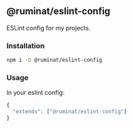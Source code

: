 ## @ruminat/eslint-config

ESLint config for my projects.

### Installation

```bash
npm i -D @ruminat/eslint-config
```

### Usage

In your eslint config:

```javascript
{
  "extends": ["@ruminat/eslint-config"]
}
```
